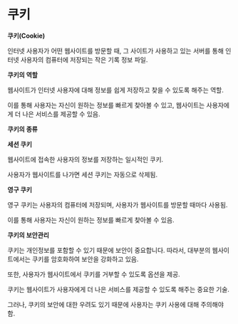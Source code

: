 # 쿠키

**쿠키(Cookie)**

인터넷 사용자가 어떤 웹사이트를 방문할 때, 그 사이트가 사용하고 있는 서버를 통해 인터넷 사용자의 컴퓨터에 저장되는 작은 기록 정보 파일.

**쿠키의 역할**

웹사이트가 인터넷 사용자에 대해 정보를 쉽게 저장하고 찾을 수 있도록 해주는 역할. 

이를 통해 사용자는 자신이 원하는 정보를 빠르게 찾아볼 수 있고, 웹사이트는 사용자에게 더 나은 서비스를 제공할 수 있음.

**쿠키의 종류**

**세션 쿠키**

웹사이트에 접속한 사용자의 정보를 저장하는 일시적인 쿠키. 

사용자가 웹사이트를 나가면 세션 쿠키는 자동으로 삭제됨.

**영구 쿠키**

영구 쿠키는 사용자의 컴퓨터에 저장되며, 사용자가 웹사이트를 방문할 때마다 사용됨. 

이를 통해 사용자는 자신이 원하는 정보를 빠르게 찾아볼 수 있음.

**쿠키의 보안관리**

쿠키는 개인정보를 포함할 수 있기 때문에 보안이 중요합니다. 따라서, 대부분의 웹사이트에서는 쿠키를 암호화하여 보안을 강화하고 있음. 

또한, 사용자가 웹사이트에서 쿠키를 거부할 수 있도록 옵션을 제공.

쿠키는 웹사이트가 사용자에게 더 나은 서비스를 제공할 수 있도록 해주는 중요한 기술. 

그러나, 쿠키의 보안에 대한 우려도 있기 때문에 사용자는 쿠키 사용에 대해 주의해야 함.